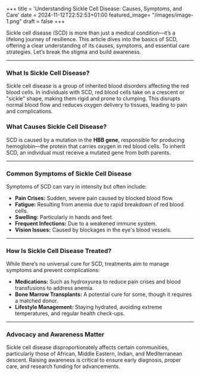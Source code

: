 +++
title = 'Understanding Sickle Cell Disease: Causes, Symptoms, and Care'
date = 2024-11-12T22:52:53+01:00
featured_image= "/images/image-1.png"
draft = false
+++

Sickle cell disease (SCD) is more than just a medical condition—it’s a lifelong journey of resilience. This article dives into the basics of SCD, offering a clear understanding of its causes, symptoms, and essential care strategies. Let’s break the stigma and build awareness.

---

### What Is Sickle Cell Disease?

Sickle cell disease is a group of inherited blood disorders affecting the red blood cells. In individuals with SCD, red blood cells take on a crescent or "sickle" shape, making them rigid and prone to clumping. This disrupts normal blood flow and reduces oxygen delivery to tissues, leading to pain and complications.


### What Causes Sickle Cell Disease?

SCD is caused by a mutation in the **HBB gene**, responsible for producing hemoglobin—the protein that carries oxygen in red blood cells. To inherit SCD, an individual must receive a mutated gene from both parents.

---

### Common Symptoms of Sickle Cell Disease

Symptoms of SCD can vary in intensity but often include:

- **Pain Crises:** Sudden, severe pain caused by blocked blood flow.
- **Fatigue:** Resulting from anemia due to rapid breakdown of red blood cells.
- **Swelling:** Particularly in hands and feet.
- **Frequent Infections:** Due to a weakened immune system.
- **Vision Issues:** Caused by blockages in the eye's blood vessels.

---

### How Is Sickle Cell Disease Treated?

While there’s no universal cure for SCD, treatments aim to manage symptoms and prevent complications:

- **Medications:** Such as hydroxyurea to reduce pain crises and blood transfusions to address anemia.
- **Bone Marrow Transplants:** A potential cure for some, though it requires a matched donor.
- **Lifestyle Management:** Staying hydrated, avoiding extreme temperatures, and regular health check-ups.

---

### Advocacy and Awareness Matter

Sickle cell disease disproportionately affects certain communities, particularly those of African, Middle Eastern, Indian, and Mediterranean descent. Raising awareness is critical to ensure early diagnosis, proper care, and research funding for advancements.

